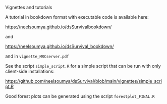 Vignettes and tutorials


A tutorial in bookdown format with executable code is available here:

https://neelsoumya.github.io/dsSurvivalbookdown/

and

https://neelsoumya.github.io/dsSurvival_bookdown/

and in `vignette_MRCserver.pdf`



See the script `simple_script.R` for a simple script that can be run with only client-side installations:

https://github.com/neelsoumya/dsSurvival/blob/main/vignettes/simple_script.R


Good forest plots can be generated using the script `forestplot_FINAL.R`
